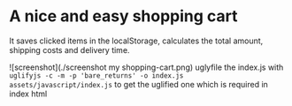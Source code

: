 # A nice and easy shopping cart
It saves clicked items in the localStorage, calculates the total amount, shipping costs and delivery time.

![screenshot](./screenshot my shopping-cart.png)
uglyfile the index.js with `uglifyjs -c -m -p 'bare_returns' -o index.js assets/javascript/index.js` to get the uglified one which is required in index html
